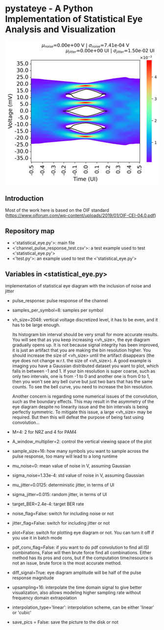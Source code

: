 # pystateye - A Python Implementation of Statistical Eye Analysis and Visualization

![](pics/5mm.png)

## Introduction
Most of the work here is based on the OIF standard (https://www.oiforum.com/wp-content/uploads/2019/01/OIF-CEI-04.0.pdf)

## Repository map
- <'statistical_eye.py'>: main file
- <'channel_pulse_response_test.csv'>: a test example used to test <'statistical_eye.py'>
- <'test.py'>: an example used to test the <'statistical_eye.py'>

## Variables in <statistical_eye.py>
implementation of statistical eye diagram with the inclusion of noise and jitter

- pulse_response: pulse response of the channel
- samples_per_symbol=8: samples per symbol
- vh_size=2048:
  vertical voltage discretized level, it has  to be even, and it has to be large enough.                     

  Its histogram bin interval should be very small for more accurate results. 
  You will see that as you keep increasing <vh_size>, the eye diagram gradually opens up. It is not because signal
  integrity has been improved, it is just an artifact that you are making the bin resolution higher. You should
  increase the size of <vh_size> until the artifact disappears (the eye does not change w.r.t. the size of <vh_size>).
  A good example is imaging you have a Gaussian distributed dataset you want to plot, which falls in between -1 and 1.
  If your bin resolution is super coarse, such as only two intervals, one is from -1 to 0 and another one is from 0 to 1,
  then you won't see any bell curve but just two bars that has the same counts. To see the bell curve, you need to 
  increase the bin resolution. 
  
  Another concern is regarding some numerical issues of the convolution, such as the boundary effects. This may result
  in the asymmetry of the eye diagram despite no linearity issue and the bin intervals is being perfectly symmetric.
  To mitigate this issue, a large <vh_size> may be required. But then this will defeat the purpose of being fast using convolution...
                     
- M=4: 2 for NRZ and 4 for PAM4
- A_window_multiplier=2: control the vertical viewing space of the plot
- sample_size=16: how many symbols you want to sample across the pulse response, too many will lead to a long runtime
- mu_noise=0: mean value of noise in V, assuming Gaussian
- sigma_noise=1.33e-4: std value of noise in V, assuming Gaussian
- mu_jitter=0.0125: deterministic jitter, in terms of UI
- sigma_jitter=0.015: random jitter, in terms of UI
- target_BER=2.4e-4: target BER rate
- noise_flag=False: switch for including noise or not
- jitter_flag=False: switch for including jitter or not
- plot=False: switch for plotting eye diagram or not. You can turn it off if you use it in batch mode
- pdf_conv_flag=False: if you want to do pdf convolution to find all ISI combinations, False will then brute force find all combinations.
                        Either method has its pros and cons, but if the computation time/resource is not an issue, brute force is the most accurate method.
- diff_signal=True: eye diagram amplitude will be half of the pulse response magnitude
- upsampling=16: interpolate the time domain signal to give better visualization, also allows modeling higher sampling rate without frequency domain extrapolation
- interpolation_type='linear': interpolation scheme, can be either 'linear' or 'cubic'
- save_pics = False: save the picture to the disk or not
